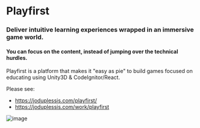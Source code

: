 # Playfirst
### Deliver intuitive learning experiences wrapped in an immersive game world.
#### You can focus on the content, instead of jumping over the technical hurdles.

Playfirst is a platform that makes it "easy as pie" to build games focused on educating using Unity3D & CodeIgnitor/React.

Please see:
- https://joduplessis.com/playfirst/
- https://joduplessis.com/work/playfirst

![image](https://user-images.githubusercontent.com/5229477/166299315-31921cad-da7f-43f9-8ef0-fc10a7345901.png)
